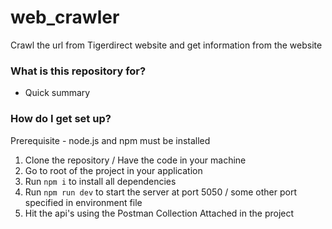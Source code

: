 # web_crawler
Crawl the url from Tigerdirect website and get information from the website

### What is this repository for? ###

* Quick summary

### How do I get set up? ###

Prerequisite - node.js and npm must be installed

1. Clone the repository / Have the code in your machine
2. Go to root of the project in your application
3. Run `npm i` to install all dependencies
4. Run `npm run dev` to start the server at port 5050 / some other port specified in environment file
5. Hit the api's using the Postman Collection Attached in the project